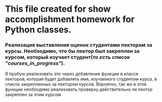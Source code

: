 # This file created for show accomplishment homework for Python classes.

### Реализация выставления оценок студентами лекторам за курсы. Необходимо, что бы лектор был закреплен за курсом, который изучает студент(_то есть список "courses_in_progress"_). 
Я пробую реализовать это через добавление функции в классе лекторов, которая будет добавлять имя, изучаемого студентом курса, в список закрепленных за лектором курсов.
Вероятно, так же в этой функции необходимо реализовать проверку действительно ли лектор закреплен за этим курсом